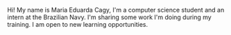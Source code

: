 Hi! My name is Maria Eduarda Cagy, I'm a computer science student and an intern at the Brazilian Navy. 
I'm sharing some work I'm doing during my training. 
I am open to new learning opportunities.
